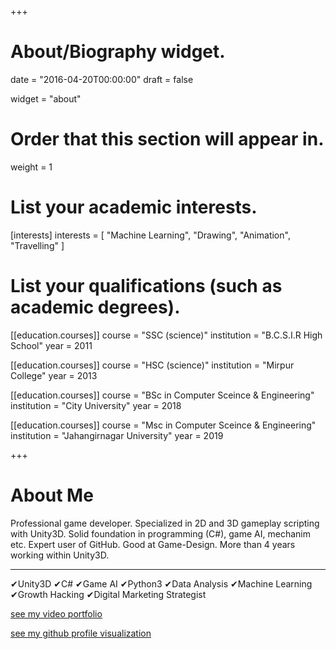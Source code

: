 +++
# About/Biography widget.

date = "2016-04-20T00:00:00"
draft = false

widget = "about"

# Order that this section will appear in.
weight = 1

# List your academic interests.
[interests]
  interests = [
    "Machine Learning",
    "Drawing",
    "Animation",
    "Travelling"
  ]

# List your qualifications (such as academic degrees).
[[education.courses]]
  course = "SSC (science)"
  institution = "B.C.S.I.R High School"
  year = 2011

[[education.courses]]
  course = "HSC (science)"
  institution = "Mirpur College"
  year = 2013

[[education.courses]]
  course = "BSc in Computer Sceince & Engineering"
  institution = "City University"
  year = 2018
  
[[education.courses]]
  course = "Msc in Computer Sceince & Engineering"
  institution = "Jahangirnagar University"
  year = 2019
 
+++

# About Me

Professional game developer. Specialized in 2D and 3D gameplay scripting with Unity3D. Solid foundation in programming (C#), game AI, mechanim etc. Expert user of GitHub. Good at Game-Design. More than 4 years working within Unity3D.

---
✔Unity3D ✔C# ✔Game AI ✔Python3 ✔Data Analysis ✔Machine Learning ✔Growth Hacking ✔Digital Marketing Strategist 


[see my video portfolio](https://www.youtube.com/watch?v=bZsKFHOL8tg)

[see my github profile visualization](https://sourcerer.io/shohan4556)


